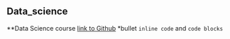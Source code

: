 ## Data_science
**Data Science course
[link to Github](https://github.com)
*bullet
`inline code` and ```code blocks```
